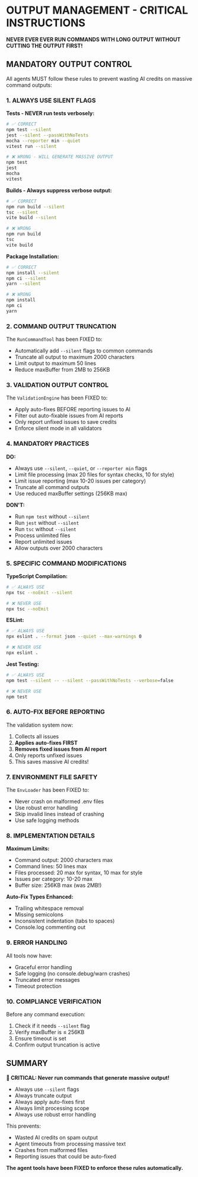 # OUTPUT MANAGEMENT - CRITICAL INSTRUCTIONS

**NEVER EVER EVER RUN COMMANDS WITH LONG OUTPUT WITHOUT CUTTING THE OUTPUT FIRST!**

## MANDATORY OUTPUT CONTROL

All agents MUST follow these rules to prevent wasting AI credits on massive command outputs:

### 1. ALWAYS USE SILENT FLAGS

**Tests - NEVER run tests verbosely:**
```bash
# ✅ CORRECT
npm test --silent
jest --silent --passWithNoTests
mocha --reporter min --quiet
vitest run --silent

# ❌ WRONG - WILL GENERATE MASSIVE OUTPUT
npm test
jest
mocha
vitest
```

**Builds - Always suppress verbose output:**
```bash
# ✅ CORRECT
npm run build --silent
tsc --silent
vite build --silent

# ❌ WRONG
npm run build
tsc
vite build
```

**Package Installation:**
```bash
# ✅ CORRECT
npm install --silent
npm ci --silent
yarn --silent

# ❌ WRONG
npm install
npm ci
yarn
```

### 2. COMMAND OUTPUT TRUNCATION

The `RunCommandTool` has been FIXED to:
- Automatically add `--silent` flags to common commands
- Truncate all output to maximum 2000 characters
- Limit output to maximum 50 lines
- Reduce maxBuffer from 2MB to 256KB

### 3. VALIDATION OUTPUT CONTROL

The `ValidationEngine` has been FIXED to:
- Apply auto-fixes BEFORE reporting issues to AI
- Filter out auto-fixable issues from AI reports
- Only report unfixed issues to save credits
- Enforce silent mode in all validators

### 4. MANDATORY PRACTICES

**DO:**
- Always use `--silent`, `--quiet`, or `--reporter min` flags
- Limit file processing (max 20 files for syntax checks, 10 for style)
- Limit issue reporting (max 10-20 issues per category)
- Truncate all command outputs
- Use reduced maxBuffer settings (256KB max)

**DON'T:**
- Run `npm test` without `--silent`
- Run `jest` without `--silent`
- Run `tsc` without `--silent` 
- Process unlimited files
- Report unlimited issues
- Allow outputs over 2000 characters

### 5. SPECIFIC COMMAND MODIFICATIONS

**TypeScript Compilation:**
```bash
# ✅ ALWAYS USE
npx tsc --noEmit --silent

# ❌ NEVER USE
npx tsc --noEmit
```

**ESLint:**
```bash
# ✅ ALWAYS USE
npx eslint . --format json --quiet --max-warnings 0

# ❌ NEVER USE
npx eslint .
```

**Jest Testing:**
```bash
# ✅ ALWAYS USE
npm test --silent -- --silent --passWithNoTests --verbose=false

# ❌ NEVER USE
npm test
```

### 6. AUTO-FIX BEFORE REPORTING

The validation system now:
1. Collects all issues
2. **Applies auto-fixes FIRST**
3. **Removes fixed issues from AI report**
4. Only reports unfixed issues
5. This saves massive AI credits!

### 7. ENVIRONMENT FILE SAFETY

The `EnvLoader` has been FIXED to:
- Never crash on malformed .env files
- Use robust error handling
- Skip invalid lines instead of crashing
- Use safe logging methods

### 8. IMPLEMENTATION DETAILS

**Maximum Limits:**
- Command output: 2000 characters max
- Command lines: 50 lines max
- Files processed: 20 max for syntax, 10 max for style
- Issues per category: 10-20 max
- Buffer size: 256KB max (was 2MB!)

**Auto-Fix Types Enhanced:**
- Trailing whitespace removal
- Missing semicolons
- Inconsistent indentation (tabs to spaces)
- Console.log commenting out

### 9. ERROR HANDLING

All tools now have:
- Graceful error handling
- Safe logging (no console.debug/warn crashes)
- Truncated error messages
- Timeout protection

### 10. COMPLIANCE VERIFICATION

Before any command execution:
1. Check if it needs `--silent` flag
2. Verify maxBuffer is ≤ 256KB
3. Ensure timeout is set
4. Confirm output truncation is active

## SUMMARY

**🚨 CRITICAL: Never run commands that generate massive output!**

- Always use `--silent` flags
- Always truncate output
- Always apply auto-fixes first
- Always limit processing scope
- Always use robust error handling

This prevents:
- Wasted AI credits on spam output
- Agent timeouts from processing massive text
- Crashes from malformed files
- Reporting issues that could be auto-fixed

**The agent tools have been FIXED to enforce these rules automatically.**
